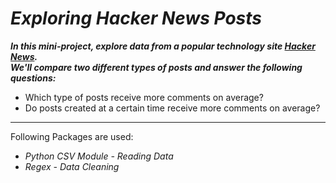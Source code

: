 # *Exploring Hacker News Posts*

***In this mini-project, explore data from a popular technology site [Hacker News](https://news.ycombinator.com/).<br>We'll compare two different types of posts and answer the following questions:***

- Which type of posts receive more comments on average?
- Do posts created at a certain time receive more comments on average?

--- 

Following Packages are used:

- *Python CSV Module - Reading Data*
- *Regex - Data Cleaning*




